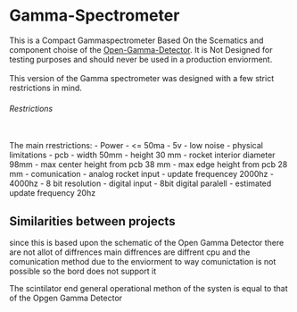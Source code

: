 # Gamma-Spectrometer
This is a Compact Gammaspectrometer Based On the Scematics and component choise of the [Open-Gamma-Detector](https://github.com/Open-Gamma-Project/Open-Gamma-Detector).
It is Not Designed for testing purposes and should never be used in a production enviorment.  
<br>
This version of the Gamma spectrometer was designed with a few strict restrictions in mind.

###### Restrictions
<br>
The main rrestrictions:  
- Power
    - <= 50ma
    - 5v
    - low noise
- physical limitations
    - pcb
        - width 50mm
        - height 30 mm
    - rocket interior diameter 98mm
        - max center height from pcb 38 mm
        - max edge height from pcb 28 mm 
- comunication
    - analog rocket input
        - update frequencey 2000hz - 4000hz
        - 8 bit resolution
    - digital input
        - 8bit digital paralell
        - estimated update frequency 20hz

## Similarities between projects

since this is based upon the schematic of the Open Gamma Detector there are not allot of diffrences
main diffrences are diffrent cpu and the comunication method
due to the enviorment to way comunictation is not possible so the bord does not support it

The scintilator end general operational methon of the systen is equal to that of the Opgen Gamma Detector
